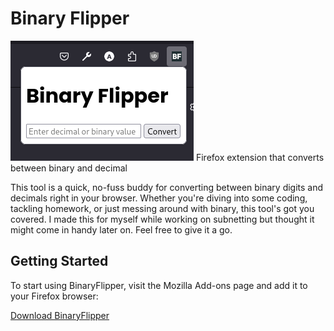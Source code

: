 # Binary Flipper
![binaryflipper](https://github.com/alecmalloc/binaryflipper/blob/main/example.png)
Firefox extension that converts between binary and decimal

This tool is a quick, no-fuss buddy for converting between binary digits and decimals right in your browser. Whether you're diving into some coding, tackling homework, or just messing around with binary, this tool's got you covered. I made this for myself while working on subnetting but thought it might come in handy later on. Feel free to give it a go.

## Getting Started

To start using BinaryFlipper, visit the Mozilla Add-ons page and add it to your Firefox browser:

[Download BinaryFlipper](https://addons.mozilla.org/en-US/firefox/addon/binary-flipper/)
